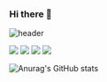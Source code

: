 ### Hi there 👋

<!--
**wkdtjrrb/wkdtjrrb** is a ✨ _special_ ✨ repository because its `README.md` (this file) appears on your GitHub profile.

Here are some ideas to get you started:

- 🔭 I’m currently working on ...
- 🌱 I’m currently learning ...
- 👯 I’m looking to collaborate on ...
- 🤔 I’m looking for help with ...
- 💬 Ask me about ...
- 📫 How to reach me: ...
- 😄 Pronouns: ...
- ⚡ Fun fact: ...
-->
![header](https://capsule-render.vercel.app/api?type=cylinder&color=000000&height=150&section=header&text=seokkyu&fontColor=ffffff&fontSize=70&animation=fadeIn&fontAlignY=55)

<img src="https://img.shields.io/badge/JAVA-007396?style=for-the-badge&logo=java&logoColor=white">
<img src="https://img.shields.io/badge/MySQL-4479A1?style=for-the-badge&logo=MySQL&logoColor=white">
<img src="https://img.shields.io/badge/Python-2C2255?style=for-the-badge&logo=Python%20IDE&logoColor=white">
<img src="https://img.shields.io/badge/C-181717?style=for-the-badge&logo=C&logoColor=white">

![Anurag's GitHub stats](https://github-readme-stats.vercel.app/api?username=wkdtjrrb&show_icons=true&theme=radical)
